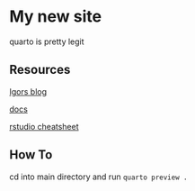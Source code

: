 # My new site

quarto is pretty legit

## Resources

[Igors blog](https://github.com/ibab/babushk.in/blob/master/templates/post-item.html)

[docs](https://quarto.org/docs/reference/projects/websites.html)

[rstudio cheatsheet](https://rstudio.github.io/cheatsheets/html/quarto.html)

## How To

cd into main directory and run
`quarto preview .`
